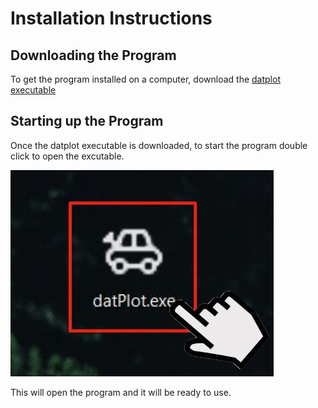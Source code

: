 # Installation Instructions

## Downloading the Program

To get the program installed on a computer, download the [datplot executable](https://github.com/OSUDSL/datplots/releases/tag/Latest)

## Starting up the Program

Once the datplot executable is downloaded, to start the program double click to open the excutable.

![Select the exe to open](../img/selectdatplot.JPG)

This will open the program and it will be ready to use.
